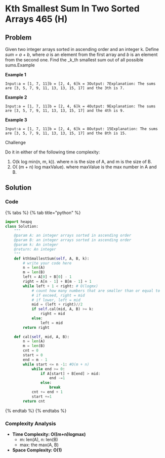 # Kth Smallest Sum In Two Sorted Arrays 465 \(H\)

## Problem

Given two integer arrays sorted in ascending order and an integer k. Define _sum = a + b_, where _a_ is an element from the first array and _b_ is an element from the second one. Find the _k_th smallest sum out of all possible sums.Example

**Example 1**

```text
Input:a = [1, 7, 11]b = [2, 4, 6]k = 3Output: 7Explanation: The sums are [3, 5, 7, 9, 11, 13, 13, 15, 17] and the 3th is 7.
```

**Example 2**

```text
Input:a = [1, 7, 11]b = [2, 4, 6]k = 4Output: 9Explanation: The sums are [3, 5, 7, 9, 11, 13, 13, 15, 17] and the 4th is 9.
```

**Example 3**

```text
Input:a = [1, 7, 11]b = [2, 4, 6]k = 8Output: 15Explanation: The sums are [3, 5, 7, 9, 11, 13, 13, 15, 17] and the 8th is 15.
```

Challenge

Do it in either of the following time complexity:

1. O\(k log min\(n, m, k\)\). where n is the size of A, and m is the size of B.
2. O\( \(m + n\) log maxValue\). where maxValue is the max number in A and B.

## Solution 

### Code

{% tabs %}
{% tab title="python" %}
```python
import heapq
class Solution:
    """
    @param A: an integer arrays sorted in ascending order
    @param B: an integer arrays sorted in ascending order
    @param k: An integer
    @return: An integer
    """
    def kthSmallestSum(self, A, B, k):
        # write your code here
        n = len(A)
        m = len(B)
        left = A[0] + B[0] - 1
        right = A[n - 1] + B[m - 1] + 1
        while left + 1 < right: # O(logmx)
            # count how many numbers that are smaller than or equal to k
            # if exceed, right = mid
            # if lower, left = mid
            mid = (left + right)//2
            if self.cal(mid, A, B) >= k:
                right = mid
            else:
                left = mid
        return right
    
    def cal(self, mid, A, B):
        n = len(A)
        m = len(B)
        cnt = 0
        start = 0
        end = m - 1
        while start <= n -1: #O(m + n)
            while end >= 0:
                if A[start] + B[end] > mid:
                    end -=1
                else:
                    break
            cnt += end + 1
            start +=1
        return cnt
```
{% endtab %}
{% endtabs %}

### Complexity Analysis

* **Time Complexity: O\(\(m+n\)logmax\)**
  * m: len\(A\), n: len\(B\)
  * max: the max\(A, B\)
* **Space Complexity: O\(1\)**

